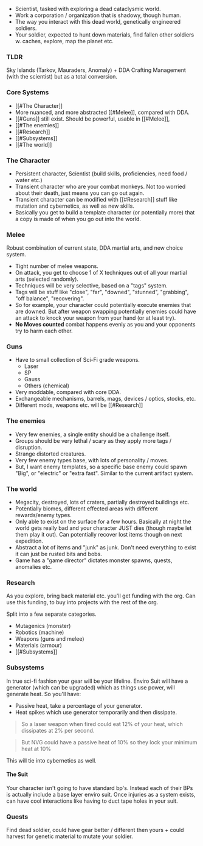 * Scientist, tasked with exploring a dead cataclysmic world.
* Work a corporation / organization that is shadowy, though human.
* The way you interact with this dead world, genetically engineered soldiers.
* Your soldier, expected to hunt down materials, find fallen other soldiers w. caches, explore, map the planet etc.

### TLDR
Sky Islands (Tarkov, Mauraders, Anomaly) + DDA Crafting Management (with the scientist) but as a total conversion.



### Core Systems
* [[#The Character]]
* More nuanced, and more abstracted [[#Melee]], compared with DDA. 
* [[#Guns]] still exist. Should be powerful, usable in [[#Melee]], 
* [[#The enemies]]
* [[#Research]]
* [[#Subsystems]]
* [[#The world]]

### The Character
* Persistent character, Scientist (build skills, proficiencies, need food / water etc.)
* Transient character who are your combat monkeys. Not too worried about their death, just means you can go out again.
* Transient character can be modified with [[#Research]] stuff like mutation and cybernetics, as well as new skills.
* Basically you get to build a template character (or potentially more) that a copy is made of when you go out into the world.

### Melee
Robust combination of current state, DDA martial arts, and new choice system.
* Tight number of melee weapons.
* On attack, you get to choose 1 of X techniques out of all your martial arts (selected randomly).
* Techniques will be very selective, based on a "tags" system.
* Tags will be stuff like "close", "far", "downed", "stunned", "grabbing", "off balance", "recovering". 
* So for example, your character could potentially execute enemies that are downed. But after weapon swapping potentially enemies could have an attack to knock your weapon from your hand (or at least try).
* **No Moves counted** combat happens evenly as you and your opponents try to harm each other.

### Guns
* Have to small collection of Sci-Fi grade weapons.
	* Laser
	* SP
	* Gauss
	* Others (chemical)
* Very moddable, compared with core DDA.
* Exchangeable mechanisms, barrels, mags, devices / optics, stocks, etc.
* Different mods, weapons etc. will be [[#Research]]

### The enemies
* Very few enemies, a single entity should be a challenge itself.
* Groups should be very lethal / scary as they apply more tags / disruption.
* Strange distorted creatures.
* Very few enemy types base, with lots of personality / moves. 
* But, I want enemy templates, so a specific base enemy could spawn "Big", or "electric" or "extra fast". Similar to the current artifact system.

### The world
* Megacity, destroyed, lots of craters, partially destroyed buildings etc.
* Potentially biomes, different effected areas with different rewards/enemy types.
* Only able to exist on the surface for a few hours. Basically at night the world gets really bad and your character JUST dies (though maybe let them play it out). Can potentially recover lost items though on next expedition.
* Abstract a lot of items and "junk" as junk. Don't need everything to exist it can just be rusted bits and bobs. 
* Game has a "game director" dictates monster spawns, quests, anomalies etc.


### Research
As you explore, bring back material etc. you'll get funding with the org. Can use this funding, to buy into projects with the rest of the org.

Split into a few separate categories.
* Mutagenics (monster)
* Robotics (machine)
* Weapons (guns and melee)
* Materials (armour)
* [[#Subsystems]]

### Subsystems
In true sci-fi fashion your gear will be your lifeline. 
Enviro Suit will have a generator (which can be upgraded) which as things use power, will generate heat.
So you'll have:
* Passive heat, take a percentage of your generator.
* Heat spikes which use generator temporarily and then dissipate.

> So a laser weapon when fired could eat 12% of your heat, which dissipates at 2% per second. 

> But NVG could have a passive heat of 10% so they lock your minimum heat at 10%

This will tie into cybernetics as well.

#### The Suit
Your character isn't going to have standard bp's. Instead each of their BPs is actually include a base layer enviro suit. Once injuries as a system exists, can have cool interactions like having to duct tape holes in your suit.


### Quests
Find dead soldier, could have gear better / different then yours + could harvest for genetic material to mutate your soldier. 
